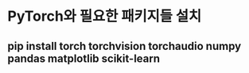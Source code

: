 # PyTorch와 필요한 패키지들 설치
## pip install torch torchvision torchaudio numpy pandas matplotlib scikit-learn